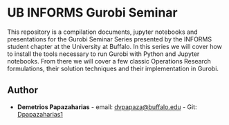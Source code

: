 # UB INFORMS Gurobi Seminar

This repository is a compilation documents, jupyter notebooks and presentations for the Gurobi Seminar Series presented by the INFORMS student chapter at the University at Buffalo. In this series we will cover how to install the tools necessary to run Gurobi with Python and Jupyter notebooks. From there we will cover a few classic Operations Research formulations, their solution techniques and their implementation in Gurobi.

## Author
* **Demetrios Papazaharias** - email: dvpapaza@buffalo.edu - Git: [Dpapazaharias1](https://github.com/Dpapazaharias1)
